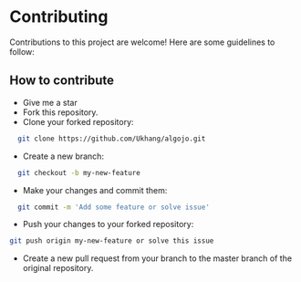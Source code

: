 # Contributing
Contributions to this project are welcome! Here are some guidelines to follow:

## How to contribute
  - Give me a star
  - Fork this repository.
  - Clone your forked repository:
  ```bash
    git clone https://github.com/Ukhang/algojo.git
  ```
  - Create a new branch:
  ```bash
    git checkout -b my-new-feature
  ```
  - Make your changes and commit them:
  ```bash
    git commit -m 'Add some feature or solve issue'
  ```
  - Push your changes to your forked repository:
  ```bash
  git push origin my-new-feature or solve this issue
  ```
  - Create a new pull request from your branch to the master branch of the original repository.
